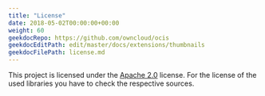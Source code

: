 ```yaml
---
title: "License"
date: 2018-05-02T00:00:00+00:00
weight: 60
geekdocRepo: https://github.com/owncloud/ocis
geekdocEditPath: edit/master/docs/extensions/thumbnails
geekdocFilePath: license.md
---
```


This project is licensed under the [Apache 2.0](https://github.com/owncloud/ocis/thumbnails/blob/master/LICENSE) license. For the license of the used libraries you have to check the respective sources.
